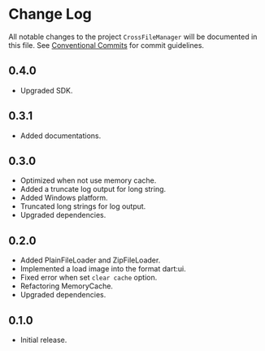 # Change Log

All notable changes to the project `CrossFileManager` will be documented in this file.
See [Conventional Commits](https://conventionalcommits.org) for commit guidelines.

## 0.4.0

- Upgraded SDK.

## 0.3.1

- Added documentations.

## 0.3.0

- Optimized when not use memory cache.
- Added a truncate log output for long string.
- Added Windows platform.
- Truncated long strings for log output.
- Upgraded dependencies.

## 0.2.0

- Added PlainFileLoader and ZipFileLoader.
- Implemented a load image into the format dart:ui.
- Fixed error when set `clear cache` option.
- Refactoring MemoryCache.
- Upgraded dependencies.

## 0.1.0

- Initial release.
